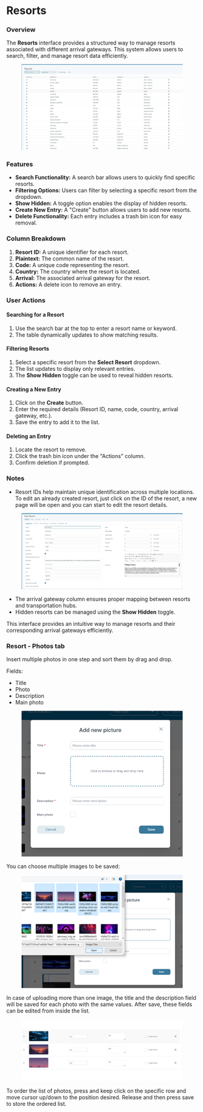 # Resorts

### Overview

The **Resorts** interface provides a structured way to manage resorts associated with different arrival gateways. This system allows users to search, filter, and manage resort data efficiently.

<figure><img src="../.gitbook/assets/image (21) (1).png" alt=""><figcaption></figcaption></figure>

### Features

* **Search Functionality:** A search bar allows users to quickly find specific resorts.
* **Filtering Options:** Users can filter by selecting a specific resort from the dropdown.
* **Show Hidden:** A toggle option enables the display of hidden resorts.
* **Create New Entry:** A "Create" button allows users to add new resorts.
* **Delete Functionality:** Each entry includes a trash bin icon for easy removal.

### Column Breakdown

1. **Resort ID:** A unique identifier for each resort.
2. **Plaintext:** The common name of the resort.
3. **Code:** A unique code representing the resort.
4. **Country:** The country where the resort is located.
5. **Arrival:** The associated arrival gateway for the resort.
6. **Actions:** A delete icon to remove an entry.

### User Actions

#### Searching for a Resort

1. Use the search bar at the top to enter a resort name or keyword.
2. The table dynamically updates to show matching results.

#### Filtering Resorts

1. Select a specific resort from the **Select Resort** dropdown.
2. The list updates to display only relevant entries.
3. The **Show Hidden** toggle can be used to reveal hidden resorts.

#### Creating a New Entry

1. Click on the **Create** button.
2. Enter the required details (Resort ID, name, code, country, arrival gateway, etc.).
3. Save the entry to add it to the list.

#### Deleting an Entry

1. Locate the resort to remove.
2. Click the trash bin icon under the "Actions" column.
3. Confirm deletion if prompted.

### Notes

* Resort IDs help maintain unique identification across multiple locations. To edit an already created resort, just click on the ID of the resort, a new page will be open and you can start to edit the resort details.

&#x20;

<figure><img src="../.gitbook/assets/image (22).png" alt=""><figcaption></figcaption></figure>

* The arrival gateway column ensures proper mapping between resorts and transportation hubs.
* Hidden resorts can be managed using the **Show Hidden** toggle.

This interface provides an intuitive way to manage resorts and their corresponding arrival gateways efficiently.

### Resort - Photos tab <a href="#resort---photos-tab" id="resort---photos-tab"></a>

Insert multiple photos in one step and sort them by drag and drop.

Fields:

* Title
* Photo
* Description
* Main photo

<figure><img src="../.gitbook/assets/insertResortPhotos-5fdb1cadfbe21144dca89d94d9877745.png" alt=""><figcaption></figcaption></figure>

You can choose multiple images to be saved:

<figure><img src="../.gitbook/assets/uploadingResortPhotos-7d42121311b31492fe6b45a4c30330e3.png" alt=""><figcaption></figcaption></figure>

In case of uploading more than one image, the title and the description field will be saved for each photo with the same values. After save, these fields can be edited from inside the list.

<figure><img src="../.gitbook/assets/editableFieldResortPhotos-e1c3c42024e4c0fa04085d5f64f25fdf.png" alt=""><figcaption></figcaption></figure>

To order the list of photos, press and keep click on the specific row and move cursor up/down to the position desired. Release and then press save to store the ordered list.
